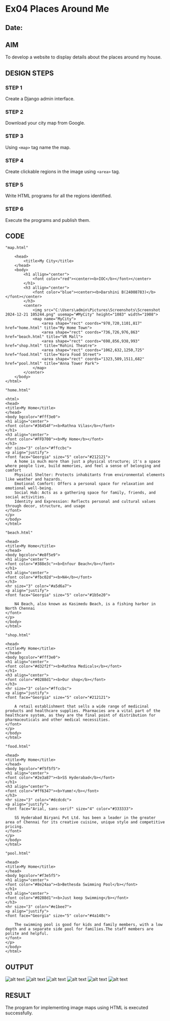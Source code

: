 # Ex04 Places Around Me
## Date: 

## AIM
To develop a website to display details about the places around my house.

## DESIGN STEPS

### STEP 1
Create a Django admin interface.

### STEP 2
Download your city map from Google.

### STEP 3
Using ```<map>``` tag name the map.

### STEP 4
Create clickable regions in the image using ```<area>``` tag.

### STEP 5
Write HTML programs for all the regions identified.

### STEP 6
Execute the programs and publish them.

## CODE
```
"map.html"

    <head>
        <title>My City</title>
    </head>
    <body>
        <h1 allign="center">
            <font color="red"><center><b>IOC</b></font></center>
        </h1>
        <h3 allign="center">
            <font color="blue"><center><b>Darshini B(24008783)</b></font></center>
        </h3>
        <center>
            <img src="C:\Users\admin\Pictures\Screenshots\Screenshot 2024-12-21 105244.png" usemap="#MyCity" height="1083" width="1908">
            <map name="MyCity">
                <area shape="rect" coords="970,720,1101,817" href="home.html" title="My Home Town">
                <area shape="rect" coords="736,726,976,863" href="beach.html" title="VR Mall">
                <area shape="rect" coords="698,856,938,993" href="shop.html" title="Rohini Theatre">
                <area shape="rect" coords="1062,632,1250,725" href="food.html" title="Kora Food Street">
                <area shape="rect" coords="1323,589,1511,682" href="pool.html" title="Anna Tower Park">
            </map>
        </center>
    </body>
</html>

"home.html"

<html>
<head>
<title>My Home</title>
</head>
<body bgcolor="#fff3e0">
<h1 align="center">
<font color="#36454F"><b>Rathna Vilas</b></font>
</h1>
<h3 align="center">
<font color="#FFD700"><b>My Home</b></font>
</h3>
<hr size="3" color="#ffccbc">
<p align="justify">
<font face="Georgia" size="5" color="#212121">
    A home is much more than just a physical structure; it's a space where people live, build memories, and feel a sense of belonging and comfort
    Physical Shelter: Protects inhabitants from environmental elements like weather and hazards.
    Emotional Comfort: Offers a personal space for relaxation and emotional well-being.
    Social Hub: Acts as a gathering space for family, friends, and social activities.
    Identity and Expression: Reflects personal and cultural values through decor, structure, and usage
</font>
</p>
</body>
</html>

"beach.html"

<head>
<title>My Home</title>
</head>
<body bgcolor="#e8f5e9">
<h1 align="center">
<font color="#388e3c"><b>Enfour Beach</b></font>
</h1>
<h3 align="center">
<font color="#fbc02d"><b>N4</b></font>
</h3>
<hr size="3" color="#a5d6a7">
<p align="justify">
<font face="Georgia" size="5" color="#1b5e20">

    N4 Beach, also known as Kasimedu Beach, is a fishing harbor in North Chennai
</font>
</p>
</body>
</html>

"shop.html"

<head>
<title>My Home</title>
</head>
<body bgcolor="#fff3e0">
<h1 align="center">
<font color="#d32f2f"><b>Rathna Medicals</b></font>
</h1>
<h3 align="center">
<font color="#0288d1"><b>Our shop</b></font>
</h3>
<hr size="3" color="#ffccbc">
<p align="justify">
<font face="Georgia" size="5" color="#212121">

    A retail establishment that sells a wide range of medicinal products and healthcare supplies. Pharmacies are a vital part of the healthcare system, as they are the final point of distribution for pharmaceuticals and other medical necessities.
</font>
</p>
</body>
</html>

"food.html"

<head>
<title>My Home</title>
</head>
<body bgcolor="#f5f5f5">
<h1 align="center">
<font color="#2e3a87"><b>SS Hyderabad</b></font>
</h1>
<h3 align="center">
<font color="#ff6347"><b>Yumm!</b></font>
</h3>
<hr size="3" color="#dcdcdc">
<p align="justify">
<font face="Arial, sans-serif" size="4" color="#333333">

    SS Hyderabad Biryani Pvt Ltd. has been a leader in the greater area of Chennai for its creative cuisine, unique style and competitive pricing.
</font>
</p>
</body>
</html>

"pool.html"

<head>
<title>My Home</title>
</head>
<body bgcolor="#f3e5f5">
<h1 align="center">
<font color="#8e24aa"><b>Bethesda Swimming Pool</b></font>
</h1>
<h3 align="center">
<font color="#0288d1"><b>Just keep Swimming</b></font>
</h3>
<hr size="3" color="#e1bee7">
<p align="justify">
<font face="Georgia" size="5" color="#4a148c">

    The swimming pool is good for kids and family members, with a low depth and a separate side pool for families.The staff members are polite and helpful.
</font>
</p>
</body>
</html>

```
## OUTPUT
![alt text](map.png)
![alt text](home.png)
![alt text](beach.png)
![alt text](shop.png)
![alt text](food.png)
![alt text](pool.png)
## RESULT
The program for implementing image maps using HTML is executed successfully.
